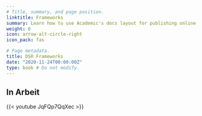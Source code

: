 ```yaml
---
# Title, summary, and page position.
linktitle: Frameworks
summary: Learn how to use Academic's docs layout for publishing online courses, software documentation, and tutorials.
weight: 6
icon: arrow-alt-circle-right
icon_pack: fas

# Page metadata.
title: DSR Frameworks
date: "2020-11-24T00:00:00Z"
type: book # Do not modify.
---
```


## In Arbeit

{{< youtube JqFQp7QqXec >}}
